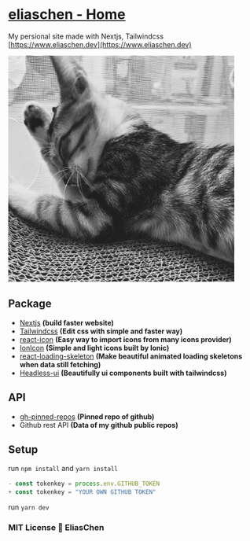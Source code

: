 # [eliaschen - Home](https://www.eliaschen.dev)

My persional site made with Nextjs, Tailwindcss\
[https://www.eliaschen.dev](https://www.eliaschen.dev)

![eliaschen photoshot](public/eliaschen.jpg)

## Package

-   [Nextjs](https://nextjs.org/) **(build faster website)**
-   [Tailwindcss](https://tailwindcss.com/) **(Edit css with simple and faster way)**
-   [react-icon](https://react-icons.github.io/react-icons/) **(Easy way to import icons from many icons provider)**
-   [IonIcon](https://ionic.io/ionicons) **(Simple and light icons built by Ionic)**
-   [react-loading-skeleton](https://www.npmjs.com/package/react-loading-skeleton) **(Make beautiful animated loading skeletons when data still fetching)**
-   [Headless-ui](https://headlessui.com/) **(Beautifully ui components built with tailwindcss)**

## API

-   [gh-pinned-repos](https://github.com/egoist/gh-pinned-repos) **(Pinned repo of github)**
-   Github rest API **(Data of my github public repos)**

## Setup

run `npm install` and `yarn install`

```jsx
- const tokenkey = process.env.GITHUB_TOKEN
+ const tokenkey = "YOUR OWN GITHUB TOKEN"
```

run `yarn dev`

### MIT License 🔨 EliasChen
